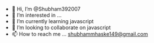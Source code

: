 - 👋 Hi, I’m @Shubham392007
- 👀 I’m interested in ...
- 🌱 I’m currently learning javascript
- 💞️ I’m looking to collaborate on javascript
- 📫 How to reach me ... shubhammhaske149@gmail.com

<!---
Shubham392007/Shubham392007 is a ✨ special ✨ repository because its `README.md` (this file) appears on your GitHub profile.
You can click the Preview link to take a look at your changes.
--->
